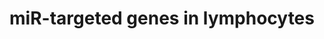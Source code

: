 ---
annotations:
- type: Pathway Ontology
  value: microRNA pathway
- type: Cell Type Ontology
  value: lymphocyte
authors:
- Samuel Sklar
- MaintBot
- MartijnVanIersel
- Shosui
- Khanspers
- Mkutmon
- Zari
- Jmelius
- Egonw
- Marvin M2
- Eweitz
description: This cataloge pathway was created using the database from "http://diana.cslab.ece.ntua.gr/tarbase/"
  with exclusions based on evidance type. This pathway only incldes miR targeted genes
  expressed in Lymphocyte cells. This pathway is meant for data mapping.
last-edited: 2021-05-07
organisms:
- Homo sapiens
redirect_from:
- /index.php/Pathway:WP2004
- /instance/WP2004
schema-jsonld:
- '@context': https://schema.org/
  '@id': https://wikipathways.github.io/pathways/WP2004.html
  '@type': Dataset
  creator:
    '@type': Organization
    name: WikiPathways
  description: This cataloge pathway was created using the database from "http://diana.cslab.ece.ntua.gr/tarbase/"
    with exclusions based on evidance type. This pathway only incldes miR targeted
    genes expressed in Lymphocyte cells. This pathway is meant for data mapping.
  keywords:
  - NF2
  - CDKN1A / p21
  - IGF2BP1
  - RAD23B
  - MIR222
  - KRAS
  - CDKN2A / INK4a , p16
  - MAT2A
  - PTPRJ
  - SLC25A24
  - DHX15
  - LMNB2
  - CDK6
  - YIF1B
  - PLAG1
  - SAC3D1
  - PPP3CA
  - CARHSP1
  - MIR221
  - UBE2J1
  - SLC38A1
  - OPRS1
  - PDCD4
  - PRKCI
  - PICALM
  - PKM2
  - CHMP2A
  - ADPGK
  - NT5E
  - MIR30A
  - MIR372
  - SNX6
  - ANAPC1
  - IFRD1
  - COMMD9
  - MYO1E
  - ELMOD2
  - MIR107
  - FXR2
  - ATAD3B
  - SLC4A7
  - EHMT1
  - ATG9A
  - SLC1A4
  - HSD17B12
  - RAB23
  - MIR101-2
  - VAMP3
  - POLD2
  - TAF9B
  - 'RDH10 '
  - ANXA2
  - MIR17
  - SRPRB
  - CSRP1
  - GPD2
  - TICAM2
  - PURA
  - NEDD4
  - BACE1 / Beta-Secretase 1
  - MIR124-2
  - MIR378A
  - SLC9A3R2
  - cyr61
  - E2F3
  - CDIPT
  - TPM3
  - BCL6
  - NRP1
  - LRRC8A
  - MIR133A2
  - GRPEL2
  - POLR2C
  - MRM1
  - MIR20B
  - 'COL4A2 '
  - FADS3
  - VPS39
  - CYP1B1
  - TMEM59
  - ATG3
  - MARS2
  - MIR181A1
  - MIR19B2
  - RCN2
  - GNL3L
  - ARID1A
  - VCAM1
  - PANX1
  - GNAI2
  - GEMIN7
  - MIR29B2
  - CDK5RAP3
  - EHMT2
  - ITGA2
  - TYMS
  - FNDC3B
  - KDELC2
  - LY6K
  - MIR199A1
  - POLE4
  - ACP2
  - DDX5
  - MIR26B
  - MRPS33
  - MYCN
  - RB1
  - IDH1
  - MIR133B
  - SH3BP4
  - VTI1B
  - RBM19
  - WNT5A
  - MIR15A
  - FAM105A
  - MIRLET7A3
  - CDKN1C / p57
  - PRPF40A
  - ZEB1 / TCF8
  - DHFR
  - MIR181B2
  - MIRLET7A2
  - MIR200A
  - NM_014445
  - MLLT11
  - PTPLAD1
  - MIR181A2
  - CBFB
  - UBE2V1
  - TMEM113 p/ ro2730
  - DHX57
  - YWHAQ
  - STRN
  - 'HIPK3 '
  - CLDN1
  - SYNE1
  - LUZP1
  - SMC1L1
  - BDNF
  - PPP5C
  - ACAA2
  - MIR21
  - SLC25A32
  - PPIF
  - PISD
  - NAPG
  - PPIB
  - RBMS1
  - SSNA1
  - KIT
  - SEC23A
  - POLA2
  - MIR133A1
  - PXDN
  - PTRH1
  - PPP3R1
  - CEP72
  - SCAMP1
  - TNFAIP2
  - MIR15B
  - MIR9-3
  - RDH10
  - MIR1-1
  - ZNF622
  - RAB27B
  - AARSD1
  - RQCD1
  - MIR200C
  - RHOG
  - GNA13
  - DMTF1
  - BRPF3
  - TRIP13
  - MAPK7
  - MIR148B
  - TP53INP1
  - MIR34A
  - CD164
  - Mcl1
  - 'MYB '
  - SLC25A1
  - BACH1
  - ANPEP
  - NUCB1
  - MLSTD2
  - MAPK12 / ERK5
  - TPM2
  - MIR23A
  - MIR101-1
  - MIR130A
  - TMED3
  - PRIM1
  - MIR138-2
  - ADAR
  - TM6SF1
  - ATP6V1F
  - EGFR
  - CAP1
  - MYO10
  - CGI-38
  - MAP2K1IP1
  - DNMT3B
  - FLJ13158
  - MIR370
  - MIR138-1
  - UBE2S
  - PLXND1
  - ARHGDIA
  - GSTM4
  - MIR143
  - TNFSF9
  - ELOVL5
  - KIAA0409
  - CAPG
  - ARFIP1
  - RHOB
  - E2F1
  - BET1
  - tuba3
  - TPM4
  - TNFRSF10B
  - LYCAT
  - MYLIP
  - MTHFD2
  - ATP6V0E
  - 'TCL1A '
  - MTRR
  - DOCK5
  - EIF4E
  - TDG
  - RCOR1
  - SPRYD4
  - FGF2
  - ZEB2 / SIP1
  - AADACL1
  - TGFBR2
  - TMEM43
  - MIR9-2
  - MIR129-2
  - SLC12A4
  - Ezh2
  - NM_032121
  - HOXA5
  - NOTCH2
  - ABCG2
  - TRPV6 / CAT-1
  - ATRX
  - 'MTPN '
  - TRAM1
  - CORO1C
  - CCND1 / Cyclin D1
  - TUSC2 / Fus1 , Fusion
  - MIR29B1
  - MBNL1
  - CXCL12
  - ATP6V0A1
  - ARCN1
  - NFIA
  - FADS2
  - HMGA1
  - WDFY1
  - RAB34
  - CTNNB1
  - MIR181B1
  - P4HA2
  - G6PD
  - GTPBP3
  - MPDU1
  - FUSIP1
  - MIR150
  - MIR155
  - SH3BGRL3
  - SLC38A2
  - IPO4
  - MIR196A2
  - MIR181C
  - RAB5C
  - CAND1
  - MIR106A
  - GALNT1
  - ABHD10
  - MIRLET7E
  - NARS
  - GFM1
  - METTL7A
  - PDE3A
  - MIR103A1
  - DOCK7
  - GPAM
  - MIR29A
  - AXL
  - KCNN4
  - MIR1-2
  - TMED10
  - FRG1
  - FBXW1B
  - MIR106B
  - MTX1
  - AURKB
  - TBCA
  - TXNRD1
  - MIRLET7B
  - GYS1
  - ARL10
  - SERPINE2
  - DNMT3A
  - COIL
  - SFRS9
  - MIR141
  - ANP32B
  - GALNT7
  - ATP2A2
  - MIR223
  - 'NOTCH1 '
  - NUFIP2
  - MIRLET7A1
  - MAPK14
  - PGM1
  - UHRF1
  - SUCLG2
  - NXN
  - WDR68
  - CDKN1B / KIP1, p2
  - MRPL20
  - ARFIP2
  - NP
  - RHEB
  - MRC2
  - MIR196A1
  - DNAJB1
  - MIR199A2
  - MIR29C
  - PGRMC1
  - UBE4A
  - BCL2
  - AKAP8
  - MIR375
  - CUL4B
  - TMED2
  - MATR3
  - ANKFY1
  - PTBP1
  - PLEKHC1
  - NARG1
  - TTC9C
  - MIR26A1
  - ARID4B / Rbp1-like
  - STX7
  - PPP2R5C
  - VEZT / vezatin
  - MOV10
  - FNDC3A
  - ZNF294
  - NM_018211
  - SEC24A
  - SNX15
  - CHAF1A
  - POM121
  - MIR127
  - CDKAL1
  - MIR199B
  - GNPNAT1
  - PWP1
  - PHC2
  - SPTLC1
  - SMAD1
  - RAB30
  - CACNA2D1
  - UAP1
  - MIR122
  - NFIA / NF1-A
  - TNFRSF10A
  - GOLGA7
  - SPCS3
  - 'MYLIP '
  - LAMC1
  - MIR145
  - ABCF2
  - MEOX2 / GAX
  - IGF2BP1 / IMP-1
  - CPOX
  - PPP2R4
  - MIR16-1
  - PLK1
  - NT5C3
  - CYP51A1
  - HSDL1
  - NRAS
  - PSAT1
  - AP3B1
  - THEM4
  - MIR140
  - SYNE2
  - MIR124-3
  - RAB6A
  - SLC25A22
  - 'CLOCK '
  - TMEM41B
  - MIR124-1
  - UTP15
  - AP2A1
  - CDK5RAP1
  - LAMC2
  - HMOX1
  - ATP6V1C1
  - FAM96A
  - RAI14
  - TMEM109
  - MIR196B
  - MET
  - CHORDC1
  - MRPS24
  - HARS
  - EIF2C3
  - ASH2L
  - 'USP1 '
  - GAK
  - GFPT1
  - PDLIM5
  - BRWD2
  - IRS1
  - FADS1
  - UNC93B1
  - CTSC
  - TH1L
  - SYPL1
  - SHOC2
  - BACE1
  - 'SLC7A6 '
  - PAFAH1B2
  - MIRLET7G
  - SNAP29
  - CHD1
  - HDAC4
  - MIR126
  - CALCOCO2
  - IGF2R
  - KCNQ1
  - SLC25A13
  - PTMA
  - MIR148A
  - LPL
  - MIR24-2
  - MIR192
  - 'ADIPOR2 '
  - SLC12A2
  - MIR16-2
  - MSI2
  - FMNL2
  - ARL2
  - TMED7
  - EZH2 / Enx-1
  - HNRPM
  - MIR23B
  - MIR520H
  - CEBPB
  - SNAP23
  - 'C1QBP '
  - BRI3BP
  - PPP1R7
  - MIR92A2
  - MPZL1
  - NCL
  - IQGAP3
  - CDCP1
  - CSNK1D
  - PKN2
  - AP3D1
  - 'LAMC1 / laminin gamma '
  - RTN4
  - SFXN1
  - TERT
  - RFT1
  - SDCBP
  - MAP3K8
  - MIR181D
  - HOXD8
  - 'CDK6 '
  - MIR20A
  - ARID2
  - SLC4A10
  - RARS
  - PTPRF
  - CDKN1C
  - SCYL1
  - NCOA3 / AIB1
  - TXN2
  - MIR129-1
  - ABHD11
  - TPM1
  - DHX40
  - CPNE8
  - HBXIP
  - MIR9-1
  - TRMT1
  - GAS2L1
  - BCKDHB
  - NPR3
  - ARF4
  - KPNA3
  - MIR200B
  - PDLIM7
  - MIR26A2
  - PTBP2
  - MIR24-1
  - TLOC1
  - AMIGO2
  license: CC0
  name: miR-targeted genes in lymphocytes
seo: CreativeWork
title: miR-targeted genes in lymphocytes
wpid: WP2004
---